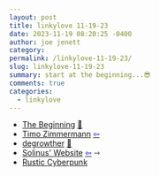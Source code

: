```yaml
---
layout: post
title: linkylove 11-19-23
date: 2023-11-19 08:20:25 -0400
author: joe jenett
category: 
permalink: /linkylove-11-19-23/
slug: linkylove-11-19-23
summary: start at the beginning...😎
comments: true
categories:
  - linkylove
---
```

<ul class="linkylove">
	<li><a title="basement chronicles | The Beginning" href="https://chronicles.basement.studio/">The Beginning</a> <a href="https://pinboard.in/u:garrettc">📌</a></li>
	<li><a title="Timo Zimmermann" href="https://www.screamingatmyscreen.com/">Timo Zimmermann</a> <a class="normaltext" title="source" href="https://gamepad.club/@Aywren"><span style="color:blue;">&#8678;</span></a></li>
	<li><a title="degrowther" href="https://degrowther.smol.pub/">degrowther</a> <a href="https://pinboard.in/u:mikael">📌</a></li>
	<li><a title="Solinus' Website" href="https://solinus.neocities.org/">Solinus' Website</a>  <a class="normaltext" title="source" href="https://zeusofthecrows.github.io/stadt/"><span style="color:blue;">&#8678;</span></a> <span title="led to site shown below">⇾</span></li>
	<li><a title="cypnk" href="https://sh2.us/">Rustic Cyberpunk</a></li>
</ul>
<a href="https://brid.gy/publish/mastodon"></a>